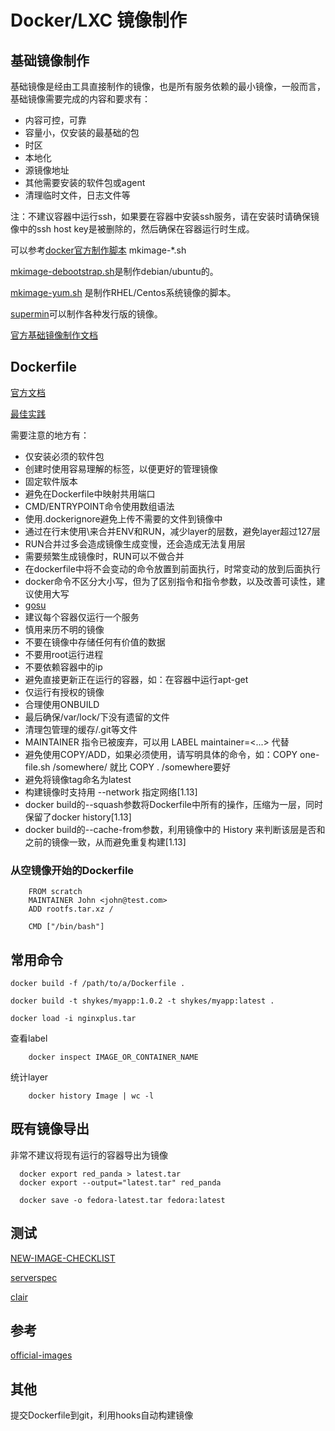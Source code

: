 # Docker/LXC 镜像制作

## 基础镜像制作

基础镜像是经由工具直接制作的镜像，也是所有服务依赖的最小镜像，一般而言，基础镜像需要完成的内容和要求有：

* 内容可控，可靠
* 容量小，仅安装的最基础的包
* 时区
* 本地化
* 源镜像地址
* 其他需要安装的软件包或agent
* 清理临时文件，日志文件等

注：不建议容器中运行ssh，如果要在容器中安装ssh服务，请在安装时请确保镜像中的ssh host key是被删除的，然后确保在容器运行时生成。

可以参考[docker官方制作脚本](https://github.com/docker/docker/tree/master/contrib) mkimage-*.sh

[mkimage-debootstrap.sh](https://github.com/docker/docker/blob/master/contrib/mkimage-debootstrap.sh)是制作debian/ubuntu的。

[mkimage-yum.sh](https://github.com/docker/docker/blob/master/contrib/mkimage-yum.sh) 是制作RHEL/Centos系统镜像的脚本。

[supermin](https://github.com/libguestfs/supermin)可以制作各种发行版的镜像。

[官方基础镜像制作文档](https://docs.docker.com/engine/userguide/eng-image/baseimages/)

## Dockerfile
[官方文档](https://docs.docker.com/engine/reference/builder/)

[最佳实践](https://docs.docker.com/engine/userguide/eng-image/dockerfile_best-practices/)

需要注意的地方有：

* 仅安装必须的软件包
* 创建时使用容易理解的标签，以便更好的管理镜像
* 固定软件版本
* 避免在Dockerfile中映射共用端口
* CMD/ENTRYPOINT命令使用数组语法
* 使用.dockerignore避免上传不需要的文件到镜像中
* 通过在行末使用\来合并ENV和RUN，减少layer的层数，避免layer超过127层
* RUN合并过多会造成镜像生成变慢，还会造成无法复用层
* 需要频繁生成镜像时，RUN可以不做合并
* 在dockerfile中将不会变动的命令放置到前面执行，时常变动的放到后面执行
* docker命令不区分大小写，但为了区别指令和指令参数，以及改善可读性，建议使用大写
* [gosu](https://github.com/tianon/gosu)
* 建议每个容器仅运行一个服务
* 慎用来历不明的镜像
* 不要在镜像中存储任何有价值的数据
* 不要用root运行进程
* 不要依赖容器中的ip
* 避免直接更新正在运行的容器，如：在容器中运行apt-get
* 仅运行有授权的镜像
* 合理使用ONBUILD
* 最后确保/var/lock/下没有遗留的文件
* 清理包管理的缓存/.git等文件
* MAINTAINER 指令已被废弃，可以用 LABEL maintainer=<...> 代替
* 避免使用COPY/ADD，如果必须使用，请写明具体的命令，如：COPY one-file.sh /somewhere/ 就比 COPY . /somewhere要好
* 避免将镜像tag命名为latest
* 构建镜像时支持用 --network 指定网络[1.13]
* docker build的--squash参数将Dockerfile中所有的操作，压缩为一层，同时保留了docker history[1.13]
* docker build的--cache-from参数，利用镜像中的 History 来判断该层是否和之前的镜像一致，从而避免重复构建[1.13]

### 从空镜像开始的Dockerfile

~~~
    FROM scratch
    MAINTAINER John <john@test.com>
    ADD rootfs.tar.xz /

    CMD ["/bin/bash"]
~~~

## 常用命令

~~~
docker build -f /path/to/a/Dockerfile .

docker build -t shykes/myapp:1.0.2 -t shykes/myapp:latest .

docker load -i nginxplus.tar
~~~

查看label

~~~
    docker inspect IMAGE_OR_CONTAINER_NAME
~~~

统计layer

~~~
    docker history Image | wc -l
~~~

## 既有镜像导出

非常不建议将现有运行的容器导出为镜像

~~~
  docker export red_panda > latest.tar
  docker export --output="latest.tar" red_panda
  
  docker save -o fedora-latest.tar fedora:latest
~~~

## 测试

[NEW-IMAGE-CHECKLIST](https://github.com/docker-library/official-images/blob/master/NEW-IMAGE-CHECKLIST.md)

[serverspec](http://serverspec.org)

[clair](https://github.com/coreos/clair)

## 参考

[official-images](https://github.com/docker-library/official-images)

## 其他

提交Dockerfile到git，利用hooks自动构建镜像
